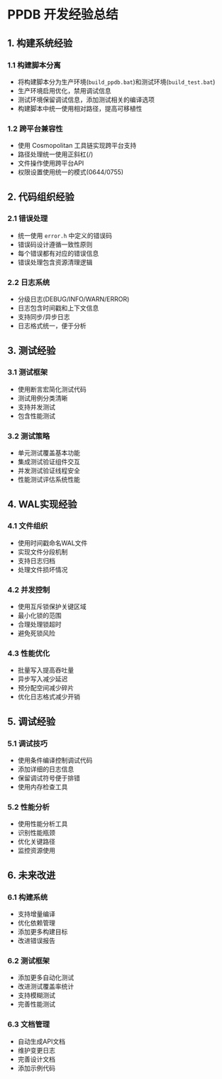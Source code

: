 # PPDB 开发经验总结

## 1. 构建系统经验

### 1.1 构建脚本分离
- 将构建脚本分为生产环境(`build_ppdb.bat`)和测试环境(`build_test.bat`)
- 生产环境启用优化，禁用调试信息
- 测试环境保留调试信息，添加测试相关的编译选项
- 构建脚本中统一使用相对路径，提高可移植性

### 1.2 跨平台兼容性
- 使用 Cosmopolitan 工具链实现跨平台支持
- 路径处理统一使用正斜杠(/)
- 文件操作使用跨平台API
- 权限设置使用统一的模式(0644/0755)

## 2. 代码组织经验

### 2.1 错误处理
- 统一使用 `error.h` 中定义的错误码
- 错误码设计遵循一致性原则
- 每个错误都有对应的错误信息
- 错误处理包含资源清理逻辑

### 2.2 日志系统
- 分级日志(DEBUG/INFO/WARN/ERROR)
- 日志包含时间戳和上下文信息
- 支持同步/异步日志
- 日志格式统一，便于分析

## 3. 测试经验

### 3.1 测试框架
- 使用断言宏简化测试代码
- 测试用例分类清晰
- 支持并发测试
- 包含性能测试

### 3.2 测试策略
- 单元测试覆盖基本功能
- 集成测试验证组件交互
- 并发测试验证线程安全
- 性能测试评估系统性能

## 4. WAL实现经验

### 4.1 文件组织
- 使用时间戳命名WAL文件
- 实现文件分段机制
- 支持日志归档
- 处理文件损坏情况

### 4.2 并发控制
- 使用互斥锁保护关键区域
- 最小化锁的范围
- 合理处理锁超时
- 避免死锁风险

### 4.3 性能优化
- 批量写入提高吞吐量
- 异步写入减少延迟
- 预分配空间减少碎片
- 优化日志格式减少开销

## 5. 调试经验

### 5.1 调试技巧
- 使用条件编译控制调试代码
- 添加详细的日志信息
- 保留调试符号便于排错
- 使用内存检查工具

### 5.2 性能分析
- 使用性能分析工具
- 识别性能瓶颈
- 优化关键路径
- 监控资源使用

## 6. 未来改进

### 6.1 构建系统
- 支持增量编译
- 优化依赖管理
- 添加更多构建目标
- 改进错误报告

### 6.2 测试框架
- 添加更多自动化测试
- 改进测试覆盖率统计
- 支持模糊测试
- 完善性能测试

### 6.3 文档管理
- 自动生成API文档
- 维护变更日志
- 完善设计文档
- 添加示例代码 